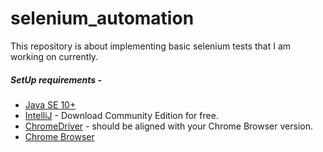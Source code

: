 # selenium_automation

This repository is about implementing basic selenium tests that I am working on currently.

##### SetUp requirements - 

* [Java SE 10+](https://www.oracle.com/technetwork/java/javase/downloads/index.html)
* [IntelliJ](https://www.jetbrains.com/idea/download/#section=mac0) - Download Community Edition for free.
* [ChromeDriver](http://chromedriver.chromium.org/downloads) - should be aligned with your Chrome Browser version.
* [Chrome Browser](https://www.google.com/chrome/) 

